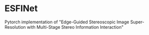 # ESFINet
Pytorch implementation of "Edge-Guided Stereoscopic Image Super-Resolution with Multi-Stage Stereo Information Interaction"
